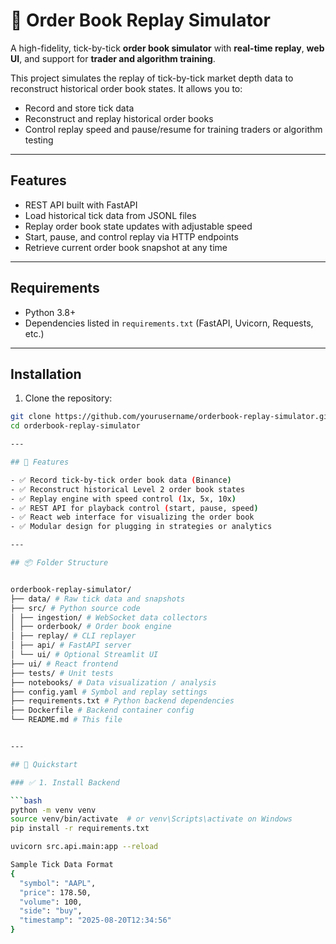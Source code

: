 # 🧠 Order Book Replay Simulator

A high-fidelity, tick-by-tick **order book simulator** with **real-time replay**, **web UI**, and support for **trader and algorithm training**.

This project simulates the replay of tick-by-tick market depth data to reconstruct historical order book states. It allows you to:

- Record and store tick data
- Reconstruct and replay historical order books
- Control replay speed and pause/resume for training traders or algorithm testing

---

## Features

- REST API built with FastAPI
- Load historical tick data from JSONL files
- Replay order book state updates with adjustable speed
- Start, pause, and control replay via HTTP endpoints
- Retrieve current order book snapshot at any time

---

## Requirements

- Python 3.8+
- Dependencies listed in `requirements.txt` (FastAPI, Uvicorn, Requests, etc.)

---

## Installation

1. Clone the repository:

```bash
git clone https://github.com/yourusername/orderbook-replay-simulator.git
cd orderbook-replay-simulator

---

## 🔧 Features

- ✅ Record tick-by-tick order book data (Binance)
- ✅ Reconstruct historical Level 2 order book states
- ✅ Replay engine with speed control (1x, 5x, 10x)
- ✅ REST API for playback control (start, pause, speed)
- ✅ React web interface for visualizing the order book
- ✅ Modular design for plugging in strategies or analytics

---

## 📦 Folder Structure


orderbook-replay-simulator/
├── data/ # Raw tick data and snapshots
├── src/ # Python source code
│ ├── ingestion/ # WebSocket data collectors
│ ├── orderbook/ # Order book engine
│ ├── replay/ # CLI replayer
│ ├── api/ # FastAPI server
│ └── ui/ # Optional Streamlit UI
├── ui/ # React frontend
├── tests/ # Unit tests
├── notebooks/ # Data visualization / analysis
├── config.yaml # Symbol and replay settings
├── requirements.txt # Python backend dependencies
├── Dockerfile # Backend container config
└── README.md # This file


---

## 🚀 Quickstart

### ✅ 1. Install Backend

```bash
python -m venv venv
source venv/bin/activate  # or venv\Scripts\activate on Windows
pip install -r requirements.txt

uvicorn src.api.main:app --reload

Sample Tick Data Format
{
  "symbol": "AAPL",
  "price": 178.50,
  "volume": 100,
  "side": "buy",
  "timestamp": "2025-08-20T12:34:56"
}
